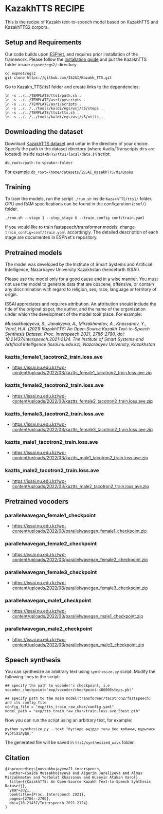 <!-- #region -->
# KazakhTTS RECIPE

This is the recipe of Kazakh text-to-speech model based on KazakhTTS and KazakhTTS2 corpora.

## Setup and Requirements 

Our code builds upon [ESPnet](https://github.com/espnet/espnet), and requires prior installation of the framework. Please follow the [installation guide](https://espnet.github.io/espnet/installation.html) and put the KazakhTTS folder inside `espnet/egs2/` directory:
```
cd espnet/egs2
git clone https://github.com/IS2AI/Kazakh_TTS.git
```
Go to Kazakh_TTS/tts1 folder and create links to the dependencies:
```
ln -s ../../TEMPLATE/tts1/path.sh .
ln -s ../../TEMPLATE/asr1/pyscripts .
ln -s ../../TEMPLATE/asr1/scripts .
ln -s ../../../tools/kaldi/egs/wsj/s5/steps .
ln -s ../../TEMPLATE/tts1/tts.sh .
ln -s ../../../tools/kaldi/egs/wsj/s5/utils .
```

## Downloading the dataset
 
Download [KazakhTTS dataset](https://issai.nu.edu.kz/tts-eng/) and untar in the directory of your choice. Specify the path to the dataset directory (where Audio/Transcripts dirs are located) inside `KazakhTTS/tts1/local/data.sh` script:
```
db_root=/path-to-speaker-folder
```
For example `db_root=/home/datasets/ISSAI_KazakhTTS/M1/Books`

## Training

To train the models, run the script `./run.sh` inside `KazakhTTS/tts1/` folder. GPU and RAM specifications can be found in the configuration (`conf/`) folder.

```
./run.sh --stage 1 --stop_stage 6 --train_config conf/train.yaml 
```
If you would like to train fastspeech/transformer models, change `train_config=conf/train.yaml` accordingly. The detailed description of each stage are documented in ESPNet's repository. 

## Pretrained models

The model was developed by the Institute of Smart Systems and Artificial Intelligence, Nazarbayev University Kazakhstan (henceforth ISSAI).

Please use the model only for a good cause and in a wise manner. You must not use the model to generate data that are obscene, offensive, or contain any discrimination with regard to religion, sex, race, language or territory of origin.

ISSAI appreciates and requires attribution. An attribution should include the title of the original paper, the author, and the name of the organization under which the development of the model took place. For example:


  *Mussakhojayeva, S., Janaliyeva, A., Mirzakhmetov, A., Khassanov, Y., Varol, H.A. (2021) KazakhTTS: An Open-Source Kazakh Text-to-Speech Synthesis Dataset. Proc. Interspeech 2021, 2786-2790, doi: 10.21437/Interspeech.2021-2124. The Institute of Smart Systems and Artificial Intelligence (issai.nu.edu.kz), Nazarbayev University, Kazakhstan*

### kaztts_female1_tacotron2_train.loss.ave
- https://issai.nu.edu.kz/wp-content/uploads/2022/03/kaztts_female1_tacotron2_train.loss.ave.zip

### kaztts_female2_tacotron2_train.loss.ave
- https://issai.nu.edu.kz/wp-content/uploads/2022/03/kaztts_female2_tacotron2_train.loss.ave.zip

### kaztts_female3_tacotron2_train.loss.ave
- https://issai.nu.edu.kz/wp-content/uploads/2022/03/kaztts_female3_tacotron2_train.loss.ave.zip

### kaztts_male1_tacotron2_train.loss.ave
- https://issai.nu.edu.kz/wp-content/uploads/2022/03/kaztts_male1_tacotron2_train.loss.ave.zip

### kaztts_male2_tacotron2_train.loss.ave
- https://issai.nu.edu.kz/wp-content/uploads/2022/03/kaztts_male2_tacotron2_train.loss.ave.zip


## Pretrained vocoders

### parallelwavegan_female1_checkpoint
- https://issai.nu.edu.kz/wp-content/uploads/2022/03/parallelwavegan_female1_checkpoint.zip

### parallelwavegan_female2_checkpoint
- https://issai.nu.edu.kz/wp-content/uploads/2022/03/parallelwavegan_female2_checkpoint.zip

### parallelwavegan_female3_checkpoint
- https://issai.nu.edu.kz/wp-content/uploads/2022/03/parallelwavegan_female3_checkpoint.zip

### parallelwavegan_male1_checkpoint
- https://issai.nu.edu.kz/wp-content/uploads/2022/03/parallelwavegan_male1_checkpoint.zip

### parallelwavegan_male2_checkpoint
- https://issai.nu.edu.kz/wp-content/uploads/2022/03/parallelwavegan_male2_checkpoint.zip



## Speech synthesis

You can synthesize an arbitrary text using `synthesize.py` script. Modify the following lines in the script:
```
## specify the path to vocoder's checkpoint, i.e
vocoder_checkpoint="exp/vocoder/checkpoint-400000steps.pkl"

## specify path to the main model(transformer/tacotron2/fastspeech) and its config file
config_file = "exp/tts_train_raw_char/config.yaml"
model_path = "exp/tts_train_raw_char/train.loss.ave_5best.pth"
```

Now you can run the script using an arbitrary text, for example:
```
python synthesize.py --text "бүгінде өңірде тағы бес жобаның құрылысы жүргізілуде."
```
The generated file will be saved in `tts1/synthesized_wavs` folder.

## Citation
```
@inproceedings{mussakhojayeva21_interspeech,
  author={Saida Mussakhojayeva and Aigerim Janaliyeva and Almas Mirzakhmetov and Yerbolat Khassanov and Huseyin Atakan Varol},
  title={{KazakhTTS: An Open-Source Kazakh Text-to-Speech Synthesis Dataset}},
  year=2021,
  booktitle={Proc. Interspeech 2021},
  pages={2786--2790},
  doi={10.21437/Interspeech.2021-2124}
}
```
<!-- #endregion -->

